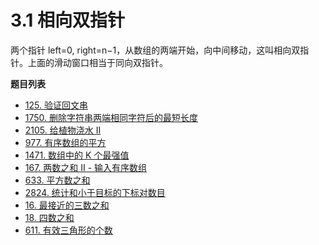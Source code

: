 # 3.1 相向双指针

两个指针 left=0, right=n−1，从数组的两端开始，向中间移动，这叫相向双指针。上面的滑动窗口相当于同向双指针。

**题目列表**

- [125. 验证回文串](https://leetcode.cn/problems/valid-palindrome/description/)
- [1750. 删除字符串两端相同字符后的最短长度](https://leetcode.cn/problems/minimum-length-of-string-after-deleting-similar-ends/description/)
- [2105. 给植物浇水 II](https://leetcode.cn/problems/watering-plants-ii/description/)
- [977. 有序数组的平方](https://leetcode.cn/problems/squares-of-a-sorted-array/description/)
- [1471. 数组中的 K 个最强值](https://leetcode.cn/problems/the-k-strongest-values-in-an-array/description/)
- [167. 两数之和 II - 输入有序数组](https://leetcode.cn/problems/two-sum-ii-input-array-is-sorted/description/)
- [633. 平方数之和](https://leetcode.cn/problems/sum-of-square-numbers/description/)
- [2824. 统计和小于目标的下标对数目](https://leetcode.cn/problems/count-pairs-whose-sum-is-less-than-target/description/)
- [16. 最接近的三数之和](https://leetcode.cn/problems/3sum-closest/description/)
- [18. 四数之和](https://leetcode.cn/problems/4sum/description/)
- [611. 有效三角形的个数](https://leetcode.cn/problems/valid-triangle-number/description/)
